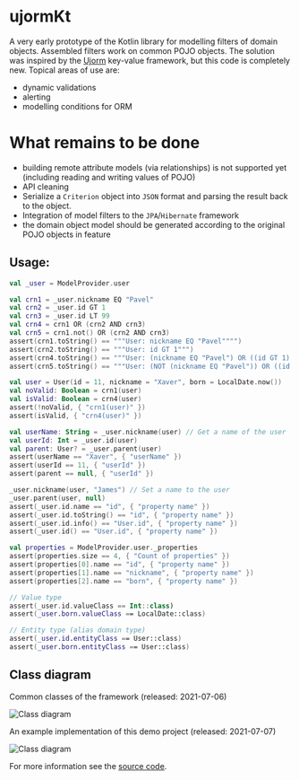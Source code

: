 # ujormKt

A very early prototype of the Kotlin library for modelling filters of domain objects.
Assembled filters work on common POJO objects.
The solution was inspired by the [Ujorm](https://pponec.github.io/ujorm/www/index.html) key-value framework, but this code is completely new.
Topical areas of use are:

- dynamic validations
- alerting
- modelling conditions for ORM

# What remains to be done

- building remote attribute models (via relationships) is not supported yet (including reading and writing values of POJO)
- API cleaning
- Serialize a `Criterion` object into `JSON` format and parsing the result back to the object.
- Integration of model filters to the `JPA`/`Hibernate` framework
- the domain object model should be generated according to the original POJO objects in feature

## Usage:

```kotlin
val _user = ModelProvider.user

val crn1 = _user.nickname EQ "Pavel"
val crn2 = _user.id GT 1
val crn3 = _user.id LT 99
val crn4 = crn1 OR (crn2 AND crn3)
val crn5 = crn1.not() OR (crn2 AND crn3)
assert(crn1.toString() == """User: nickname EQ "Pavel"""")
assert(crn2.toString() == """User: id GT 1""")
assert(crn4.toString() == """User: (nickname EQ "Pavel") OR ((id GT 1) AND (id LT 99))""")
assert(crn5.toString() == """User: (NOT (nickname EQ "Pavel")) OR ((id GT 1) AND (id LT 99))""")

val user = User(id = 11, nickname = "Xaver", born = LocalDate.now())
val noValid: Boolean = crn1(user)
val isValid: Boolean = crn4(user)
assert(!noValid, { "crn1(user)" })
assert(isValid, { "crn4(user)" })

val userName: String = _user.nickname(user) // Get a name of the user
val userId: Int = _user.id(user)
val parent: User? = _user.parent(user)
assert(userName == "Xaver", { "userName" })
assert(userId == 11, { "userId" })
assert(parent == null, { "userId" })

_user.nickname(user, "James") // Set a name to the user
_user.parent(user, null)
assert(_user.id.name == "id", { "property name" })
assert(_user.id.toString() == "id", { "property name" })
assert(_user.id.info() == "User.id", { "property name" })
assert(_user.id() == "User.id", { "property name" })

val properties = ModelProvider.user._properties
assert(properties.size == 4, { "Count of properties" })
assert(properties[0].name == "id", { "property name" })
assert(properties[1].name == "nickname", { "property name" })
assert(properties[2].name == "born", { "property name" })

// Value type
assert(_user.id.valueClass == Int::class)
assert(_user.born.valueClass == LocalDate::class)

// Entity type (alias domain type)
assert(_user.id.entityClass == User::class)
assert(_user.born.entityClass == User::class)
``````

## Class diagram

Common classes of the framework (released: 2021-07-06)

![Class diagram](docs/Ujorm.png)

An example implementation of this demo project (released: 2021-07-07)

![Class diagram](docs/Demo.png)

For more information see the 
[source code](https://github.com/pponec/ujormKt/blob/main/src/main/java/org/ujorm/kotlin/Demo.kt).